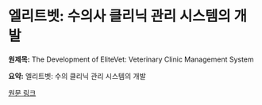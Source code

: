 # 엘리트벳: 수의사 클리닉 관리 시스템의 개발

**원제목:** The Development of EliteVet: Veterinary Clinic Management System

**요약:** 엘리트벳: 수의 클리닉 관리 시스템의 개발

[원문 링크](https://scholar.google.com/scholar_url?url=https://penerbit.uthm.edu.my/periodicals/index.php/aitcs/article/download/16403/6352&hl=ko&sa=X&d=13456317984444553037&ei=6ip1aM7uNoyu6rQPwf7_mAk&scisig=AAZF9b-H-K6ZgeeZsOw_OMK5RklW&oi=scholaralrt&hist=BNQUaiIAAAAJ:16556401398369964382:AAZF9b9VtHHXwIoqHiwlXLH1zz4i&html=&pos=2&folt=kw-top)
